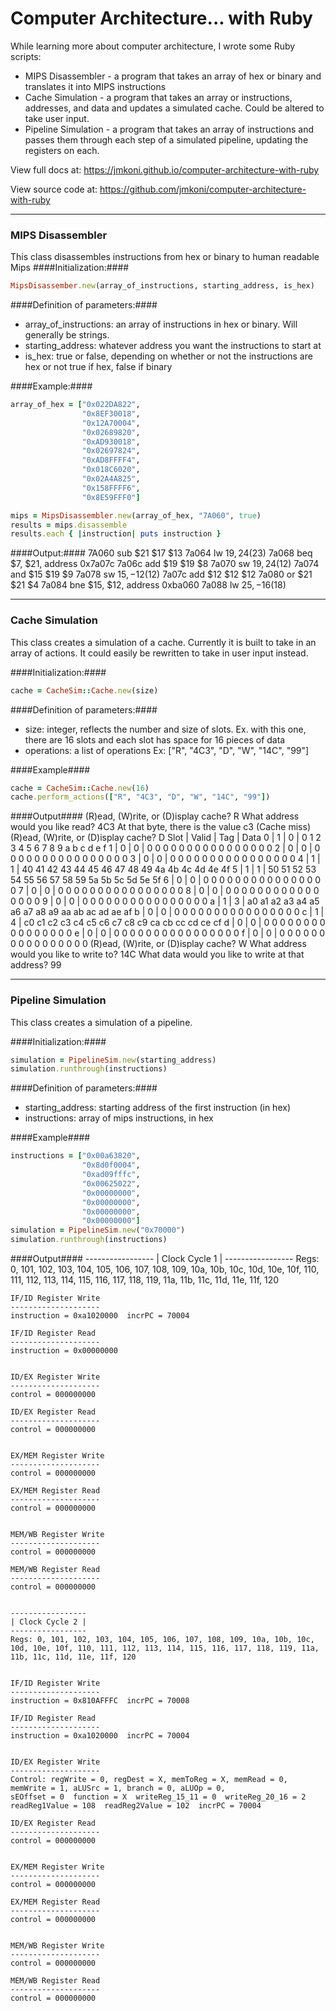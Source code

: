 # Computer Architecture... with Ruby
While learning more about computer architecture, I wrote some Ruby scripts:

* MIPS Disassembler - a program that takes an array of hex or binary and translates it into MIPS instructions
* Cache Simulation - a program that takes an array or instructions, addresses, and data and updates a simulated cache. Could be altered to take user input.
* Pipeline Simulation - a program that takes an array of instructions and passes them through each step of a simulated pipeline, updating the registers on each.

View full docs at: https://jmkoni.github.io/computer-architecture-with-ruby

View source code at: https://github.com/jmkoni/computer-architecture-with-ruby

***

### MIPS Disassembler
This class disassembles instructions from hex or binary to human readable Mips
####Initialization:####
```ruby
MipsDisassember.new(array_of_instructions, starting_address, is_hex)
```
####Definition of parameters:####

* array_of_instructions: an array of instructions in hex or binary. Will generally be strings.
* starting_address: whatever address you want the instructions to start at
* is_hex: true or false, depending on whether or not the instructions are hex or not true if hex, false if binary

####Example:####
```ruby
array_of_hex = ["0x022DA822",
                "0x8EF30018",
                "0x12A70004",
                "0x02689820",
                "0xAD930018",
                "0x02697824",
                "0xAD8FFFF4",
                "0x018C6020",
                "0x02A4A825",
                "0x158FFFF6",
                "0x8E59FFF0"]

mips = MipsDisassembler.new(array_of_hex, "7A060", true)
results = mips.disassemble
results.each { |instruction| puts instruction }
```

####Output:####
    7A060 sub $21 $17 $13
    7a064 lw $19, 24 ($23)
    7a068 beq $7, $21, address 0x7a07c
    7a06c add $19 $19 $8
    7a070 sw $19, 24 ($12)
    7a074 and $15 $19 $9
    7a078 sw $15, -12 ($12)
    7a07c add $12 $12 $12
    7a080 or $21 $21 $4
    7a084 bne $15, $12, address 0xba060
    7a088 lw $25, -16 ($18)

***

### Cache Simulation
This class creates a simulation of a cache. Currently it is built to
take in an array of actions. It could easily be rewritten to take in user
input instead.

####Initialization:####
```ruby
cache = CacheSim::Cache.new(size)
```

####Definition of parameters:####

* size: integer, reflects the number and size of slots. Ex. with this one, there are 16 slots and each slot has space for 16 pieces of data
* operations: a list of operations Ex: ["R", "4C3", "D", "W", "14C", "99"]

####Example####
```ruby
cache = CacheSim::Cache.new(16)
cache.perform_actions(["R", "4C3", "D", "W", "14C", "99"])
```

####Output####
    (R)ead, (W)rite, or (D)isplay cache?
    R
    What address would you like read?
    4C3
    At that byte, there is the value c3 (Cache miss)
    (R)ead, (W)rite, or (D)isplay cache?
    D
    Slot | Valid | Tag | Data
      0  |   1   |  0  | 0 1 2 3 4 5 6 7 8 9 a b c d e f
      1  |   0   |  0  | 0 0 0 0 0 0 0 0 0 0 0 0 0 0 0 0
      2  |   0   |  0  | 0 0 0 0 0 0 0 0 0 0 0 0 0 0 0 0
      3  |   0   |  0  | 0 0 0 0 0 0 0 0 0 0 0 0 0 0 0 0
      4  |   1   |  1  | 40 41 42 43 44 45 46 47 48 49 4a 4b 4c 4d 4e 4f
      5  |   1   |  1  | 50 51 52 53 54 55 56 57 58 59 5a 5b 5c 5d 5e 5f
      6  |   0   |  0  | 0 0 0 0 0 0 0 0 0 0 0 0 0 0 0 0
      7  |   0   |  0  | 0 0 0 0 0 0 0 0 0 0 0 0 0 0 0 0
      8  |   0   |  0  | 0 0 0 0 0 0 0 0 0 0 0 0 0 0 0 0
      9  |   0   |  0  | 0 0 0 0 0 0 0 0 0 0 0 0 0 0 0 0
      a  |   1   |  3  | a0 a1 a2 a3 a4 a5 a6 a7 a8 a9 aa ab ac ad ae af
      b  |   0   |  0  | 0 0 0 0 0 0 0 0 0 0 0 0 0 0 0 0
      c  |   1   |  4  | c0 c1 c2 c3 c4 c5 c6 c7 c8 c9 ca cb cc cd ce cf
      d  |   0   |  0  | 0 0 0 0 0 0 0 0 0 0 0 0 0 0 0 0
      e  |   0   |  0  | 0 0 0 0 0 0 0 0 0 0 0 0 0 0 0 0
      f  |   0   |  0  | 0 0 0 0 0 0 0 0 0 0 0 0 0 0 0 0
    (R)ead, (W)rite, or (D)isplay cache?
    W
    What address would you like to write to?
    14C
    What data would you like to write at that address?
    99

***

### Pipeline Simulation
This class creates a simulation of a pipeline.

####Initialization:####
```ruby
simulation = PipelineSim.new(starting_address)
simulation.runthrough(instructions)
```

####Definition of parameters:####
* starting_address: starting address of the first instruction (in hex)
* instructions: array of mips instructions, in hex

####Example####
```ruby
instructions = ["0x00a63820",
                "0x8d0f0004",
                "0xad09fffc",
                "0x00625022",
                "0x00000000",
                "0x00000000",
                "0x00000000",
                "0x00000000"]
simulation = PipelineSim.new("0x70000")
simulation.runthrough(instructions)
```

####Output####
    -----------------
    | Clock Cycle 1 |
    -----------------
    Regs: 0, 101, 102, 103, 104, 105, 106, 107, 108, 109, 10a, 10b, 10c, 10d, 10e, 10f, 110, 111, 112, 113, 114, 115, 116, 117, 118, 119, 11a, 11b, 11c, 11d, 11e, 11f, 120


    IF/ID Register Write
    --------------------
    instruction = 0xa1020000  incrPC = 70004

    IF/ID Register Read
    --------------------
    instruction = 0x00000000


    ID/EX Register Write
    --------------------
    control = 000000000

    ID/EX Register Read
    --------------------
    control = 000000000


    EX/MEM Register Write
    --------------------
    control = 000000000

    EX/MEM Register Read
    --------------------
    control = 000000000


    MEM/WB Register Write
    --------------------
    control = 000000000

    MEM/WB Register Read
    --------------------
    control = 000000000


    -----------------
    | Clock Cycle 2 |
    -----------------
    Regs: 0, 101, 102, 103, 104, 105, 106, 107, 108, 109, 10a, 10b, 10c, 10d, 10e, 10f, 110, 111, 112, 113, 114, 115, 116, 117, 118, 119, 11a, 11b, 11c, 11d, 11e, 11f, 120


    IF/ID Register Write
    --------------------
    instruction = 0x810AFFFC  incrPC = 70008

    IF/ID Register Read
    --------------------
    instruction = 0xa1020000  incrPC = 70004


    ID/EX Register Write
    --------------------
    Control: regWrite = 0, regDest = X, memToReg = X, memRead = 0, memWrite = 1, aLUSrc = 1, branch = 0, aLUOp = 0,
    sEOffset = 0  function = X  writeReg_15_11 = 0  writeReg_20_16 = 2  readReg1Value = 108  readReg2Value = 102  incrPC = 70004

    ID/EX Register Read
    --------------------
    control = 000000000


    EX/MEM Register Write
    --------------------
    control = 000000000

    EX/MEM Register Read
    --------------------
    control = 000000000


    MEM/WB Register Write
    --------------------
    control = 000000000

    MEM/WB Register Read
    --------------------
    control = 000000000
